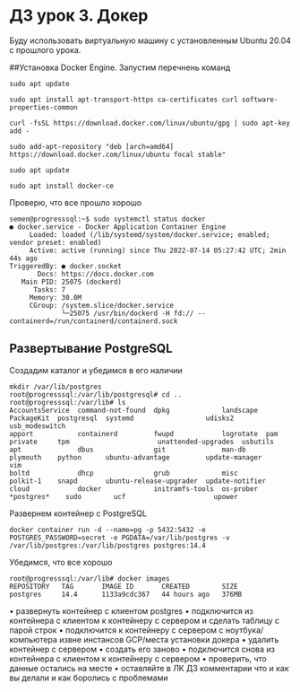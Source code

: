 # ДЗ урок 3. Докер

Буду использовать виртуальную машину с установленным Ubuntu 20.04 с прошлого урока.

##Установка Docker Engine.
Запустим перечнень команд
```
sudo apt update
```
```
sudo apt install apt-transport-https ca-certificates curl software-properties-common
```
```
curl -fsSL https://download.docker.com/linux/ubuntu/gpg | sudo apt-key add -
```
```
sudo add-apt-repository "deb [arch=amd64] https://download.docker.com/linux/ubuntu focal stable"
```
```
sudo apt update
```
```
sudo apt install docker-ce
```
Проверю, что все прошло хорошо
```
semen@progresssql:~$ sudo systemctl status docker
● docker.service - Docker Application Container Engine
     Loaded: loaded (/lib/systemd/system/docker.service; enabled; vendor preset: enabled)
     Active: active (running) since Thu 2022-07-14 05:27:42 UTC; 2min 44s ago
TriggeredBy: ● docker.socket
       Docs: https://docs.docker.com
   Main PID: 25075 (dockerd)
      Tasks: 7
     Memory: 30.0M
     CGroup: /system.slice/docker.service
             └─25075 /usr/bin/dockerd -H fd:// --containerd=/run/containerd/containerd.sock
```
## Развертывание PostgreSQL
Создадим каталог и убедимся в его наличии
```
mkdir /var/lib/postgres
root@progresssql:/var/lib/postgresql# cd ..
root@progresssql:/var/lib# ls
AccountsService  command-not-found  dpkg             landscape  PackageKit  postgresql  systemd                  udisks2              usb_modeswitch
apport           containerd         fwupd            logrotate  pam         private     tpm                      unattended-upgrades  usbutils
apt              dbus               git              man-db     plymouth    python      ubuntu-advantage         update-manager       vim
boltd            dhcp               grub             misc       polkit-1    snapd       ubuntu-release-upgrader  update-notifier
cloud            docker             initramfs-tools  os-prober  *postgres*    sudo        ucf                      upower
```
Развернем контейнер с PostgreSQL
```
docker container run -d --name=pg -p 5432:5432 -e POSTGRES_PASSWORD=secret -e PGDATA=/var/lib/postgres -v /var/lib/postgres:/var/lib/postgres postgres:14.4
```
Убедимся, что все хорошо
```
root@progresssql:/var/lib# docker images
REPOSITORY   TAG       IMAGE ID       CREATED        SIZE
postgres     14.4      1133a9cdc367   44 hours ago   376MB
```


• развернуть контейнер с клиентом postgres
• подключится из контейнера с клиентом к контейнеру с сервером и сделать
таблицу с парой строк
• подключится к контейнеру с сервером с ноутбука/компьютера извне инстансов GCP/места установки докера
• удалить контейнер с сервером
• создать его заново
• подключится снова из контейнера с клиентом к контейнеру с сервером
• проверить, что данные остались на месте
• оставляйте в ЛК ДЗ комментарии что и как вы делали и как боролись с проблемами
